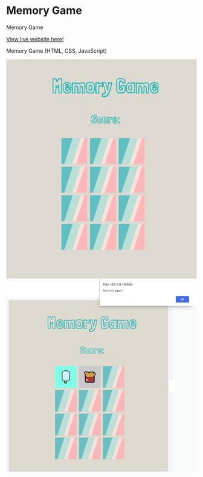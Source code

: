 # Memory Game
Memory Game 

[View live website here!](http://127.0.0.1:5500/index.html)

Memory Game (HTML, CSS, JavaScript)

![Image_1](images/1.html.png)
![Image_2](images/2.png) 

